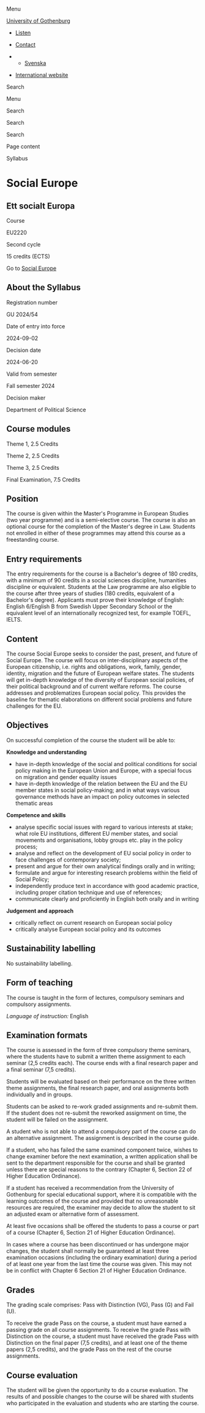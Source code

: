 Menu

[University of Gothenburg](/en)

- [Listen](//app-eu.readspeaker.com/cgi-bin/rsent?customerid=9467&lang=en_uk&readclass=region--content&url=https%3A%2F%2Fwww.gu.se%2Fen%2Fstudy-gothenburg%2Fsocial-europe-eu2220%2Fsyllabus%2F6c488cb7-2ca3-11ef-a2a0-4c1db4504bb5 "Listen with ReadSpeaker")

- [Contact](/en/contact)

- - [Svenska](/studera/hitta-utbildning/ett-socialt-europa-eu2220/kursplan/6c488cb7-2ca3-11ef-a2a0-4c1db4504bb5)
- [International website](/en/study-gothenburg/social-europe-eu2220/syllabus/6c488cb7-2ca3-11ef-a2a0-4c1db4504bb5)

Search


Menu


Search


Search

Search

Page content

Syllabus


# Social Europe

## Ett socialt Europa

Course


EU2220


Second cycle


15 credits (ECTS)


Go to
[Social Europe](/en/study-gothenburg/social-europe-eu2220)

## About the Syllabus

Registration number


GU 2024/54


Date of entry into force


2024-09-02


Decision date


2024-06-20


Valid from semester


Fall semester 2024


Decision maker


Department of Political Science


## Course modules

Theme 1, 2.5 Credits


Theme 2, 2.5 Credits


Theme 3, 2.5 Credits


Final Examination, 7.5 Credits


## Position

The course is given within the Master's Programme in European Studies (two year programme) and is a semi-elective course. The course is also an optional course for the completion of the Master's degree in Law. Students not enrolled in either of these programmes may attend this course as a freestanding course.

## Entry requirements

The entry requirements for the course is a Bachelor's degree of 180 credits, with a minimum of 90 credits in a social sciences discipline, humanities discipline or equivalent. Students at the Law programme are also eligible to the course after three years of studies (180 credits, equivalent of a Bachelor's degree). Applicants must prove their knowledge of English: English 6/English B from Swedish Upper Secondary School or the equivalent level of an internationally recognized test, for example TOEFL, IELTS.

## Content

The course Social Europe seeks to consider the past, present, and future of Social Europe. The course will focus on inter-disciplinary aspects of the European citizenship, i.e. rights and obligations, work, family, gender, identity, migration and the future of European welfare states. The students will get in-depth knowledge of the diversity of European social policies, of their political background and of current welfare reforms. The course addresses and problematizes European social policy. This provides the baseline for thematic elaborations on different social problems and future challenges for the EU.

## Objectives

On successful completion of the course the student will be able to:

**Knowledge and understanding**

- have in-depth knowledge of the social and political conditions for social policy making in the European Union and Europe, with a special focus on migration and gender equality issues
- have in-depth knowledge of the relation between the EU and the EU member states in social policy-making; and in what ways various governance methods have an impact on policy outcomes in selected thematic areas

**Competence and skills**

- analyse specific social issues with regard to various interests at stake; what role EU institutions, different EU member states, and social movements and organisations, lobby groups etc. play in the policy process;
- analyse and reflect on the development of EU social policy in order to face challenges of contemporary society;
- present and argue for their own analytical findings orally and in writing;
- formulate and argue for interesting research problems within the field of Social Policy;
- independently produce text in accordance with good academic practice, including proper citation technique and use of references;
- communicate clearly and proficiently in English both orally and in writing

**Judgement and approach**

- critically reflect on current research on European social policy
- critically analyse European social policy and its outcomes

## Sustainability labelling

No sustainability labelling.


## Form of teaching

The course is taught in the form of lectures, compulsory seminars and compulsory assignments.

_Language of instruction:_ English

## Examination formats

The course is assessed in the form of three compulsory theme seminars, where the students have to submit a written theme assignment to each seminar (2,5 credits each). The course ends with a final research paper and a final seminar (7,5 credits).

Students will be evaluated based on their performance on the three written theme assignments, the final research paper, and oral assignments both individually and in groups.

Students can be asked to re-work graded assignments and re-submit them. If the student does not re-submit the reworked assignment on time, the student will be failed on the assignment.

A student who is not able to attend a compulsory part of the course can do an alternative assignment. The assignment is described in the course guide.

If a student, who has failed the same examined component twice, wishes to change examiner before the next examination, a written application shall be sent to the department responsible for the course and shall be granted unless there are special reasons to the contrary (Chapter 6, Section 22 of Higher Education Ordinance).

If a student has received a recommendation from the University of Gothenburg for special educational support, where it is compatible with the learning outcomes of the course and provided that no unreasonable resources are required, the examiner may decide to allow the student to sit an adjusted exam or alternative form of assessment.

At least five occasions shall be offered the students to pass a course or part of a course (Chapter 6, Section 21 of Higher Education Ordinance).

In cases where a course has been discontinued or has undergone major changes, the student shall normally be guaranteed at least three examination occasions (including the ordinary examination) during a period of at least one year from the last time the course was given. This may not be in conflict with Chapter 6 Section 21 of Higher Education Ordinance.

## Grades

The grading scale comprises: Pass with Distinction (VG), Pass (G) and Fail (U).

To receive the grade Pass on the course, a student must have earned a passing grade on all course assignments. To receive the grade Pass with Distinction on the course, a student must have received the grade Pass with Distinction on the final paper (7,5 credits), and at least one of the theme papers (2,5 credits), and the grade Pass on the rest of the course assignments.

## Course evaluation

The student will be given the opportunity to do a course evaluation. The results of and possible changes to the course will be shared with students who participated in the evaluation and students who are starting the course.